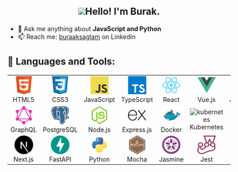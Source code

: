 <h2 align="center"><img src="https://media.giphy.com/media/hvRJCLFzcasrR4ia7z/giphy.gif" width="25px">Hello! I'm Burak.</h2>

- 💬 Ask me anything about **JavaScript and Python**
- 📫 Reach me: [buraaksaglam](https://www.linkedin.com/in/buraaksaglam/) on Linkedin

<h2 align="left" id="macropower-tech">🔨 Languages and Tools: </h2>

<p align="left">
 <table>
  <tr>
    <td align="center" width="96">
      <img src="https://raw.githubusercontent.com/devicons/devicon/master/icons/html5/html5-original.svg" alt="html5" width="42" height="42" />
      <br>HTML5
    </td>
    <td align="center" width="96">
      <img src="https://raw.githubusercontent.com/devicons/devicon/master/icons/css3/css3-original.svg" alt="css3" width="42" height="42" />
      <br>CSS3
    </td>
    <td align="center" width="96">
      <img src="https://raw.githubusercontent.com/devicons/devicon/master/icons/javascript/javascript-original.svg" alt="javascript" width="42" height="42" />
      <br>JavaScript
    </td>
    <td align="center" width="96">
      <img src="https://raw.githubusercontent.com/devicons/devicon/master/icons/typescript/typescript-original.svg" alt="typescript" width="42" height="42" />
      <br>TypeScript
    </td>
   <td align="center" width="96">
      <img src="https://raw.githubusercontent.com/devicons/devicon/master/icons/react/react-original.svg" alt="react" width="42" height="42" />
      <br>React
    </td>
    <td align="center" width="96">
      <img src="https://raw.githubusercontent.com/devicons/devicon/master/icons/vuejs/vuejs-original.svg" alt="vue" width="42" height="42" />
      <br>Vue.js
    </td>
   <td align="center" width="96">
      <img src="https://raw.githubusercontent.com/devicons/devicon/master/icons/angularjs/angularjs-original.svg" alt="angular" width="42" height="42" />
      <br>Angular
    </td>
  </tr>
  <tr>
   <td align="center" width="96"> 
      <img src="https://raw.githubusercontent.com/devicons/devicon/master/icons/graphql/graphql-plain.svg" alt="graphql" width="42" height="42" />
      <br>GraphQL
    </td>
   <td align="center" width="96"> 
      <img src="https://raw.githubusercontent.com/devicons/devicon/master/icons/postgresql/postgresql-original.svg" alt="postgresql" width="42" height="42" />
      <br>PostgreSQL
    </td>
    <td align="center" width="96"> 
      <img src="https://raw.githubusercontent.com/devicons/devicon/master/icons/nodejs/nodejs-original.svg" alt="nodejs" width="42" height="42" />
      <br>Node.js
    </td>
    <td align="center" width="96"> 
      <img src="https://raw.githubusercontent.com/devicons/devicon/master/icons/express/express-original.svg" alt="express" width="42" height="42" />
      <br>Express.js
    </td>
    <td align="center" width="96">
      <img src="https://raw.githubusercontent.com/devicons/devicon/master/icons/docker/docker-original.svg" alt="docker" width="42" height="42" />
      <br>Docker
    </td>
    <td align="center" width="96">
      <img src="https://www.vectorlogo.zone/logos/kubernetes/kubernetes-icon.svg" alt="kubernetes" width="42" height="42" />
      <br>Kubernetes
    </td>
    <td align="center" width="96"> 
      <img src="https://raw.githubusercontent.com/devicons/devicon/master/icons/neo4j/neo4j-original.svg" alt="neo4j" width="42" height="42" />
      <br>Neo4j
    </td>
  </tr>
  <tr>
  <td align="center" width="96">
      <img src="https://raw.githubusercontent.com/devicons/devicon/master/icons/nextjs/nextjs-original.svg" alt="nextjs" width="42" height="42" />
      <br>Next.js
    </td>
    <td align="center" width="96">
      <img src="https://raw.githubusercontent.com/devicons/devicon/master/icons/fastapi/fastapi-plain.svg" alt="fastapi" width="42" height="42" />
      <br>FastAPI
    </td>
     <td align="center" width="96">
      <img src="https://raw.githubusercontent.com/devicons/devicon/master/icons/python/python-original.svg" alt="python" width="42" height="42" />
      <br>Python
    </td>
    </td>
     <td align="center" width="96">
      <img src="https://raw.githubusercontent.com/devicons/devicon/master/icons/mocha/mocha-plain.svg" alt="mocha" width="42" height="42" />
      <br>Mocha
    </td>
    <td align="center" width="96">
      <img src="https://raw.githubusercontent.com/devicons/devicon/master/icons/jasmine/jasmine-plain.svg" alt="jasmine" width="42" height="42" />
      <br>Jasmine
    </td>
    <td align="center" width="96">
      <img src="https://raw.githubusercontent.com/devicons/devicon/master/icons/jest/jest-plain.svg" alt="jest" width="42" height="42" />
      <br>Jest
    </td>
   <td align="center" width="96">
      <img src="https://raw.githubusercontent.com/devicons/devicon/master/icons/git/git-original.svg" alt="git" width="42" height="42" />
      <br>Git
    </td>
  </tr>
</table>
</p>
